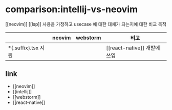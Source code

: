 # comparison:intellij-vs-neovim

[[neovim]] [[lsp]] 사용을 가정하고 usecase 에 대한 대체가 되는지에 대한  비교 목적

|                      | neovim | webstorm | 비고                     |
|----------------------|--------|----------|--------------------------|
| *{.suffix}.tsx  지원 |        |          | [[react-native]] 개발에 쓰임 |

## link
- [[neovim]]
- [[intellij]]
- [[webstorm]]
- [[react-native]]
